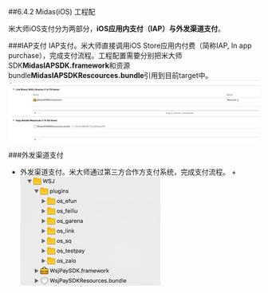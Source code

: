 ##6.4.2 Midas(iOS) 工程配

米大师iOS支付分为两部分，**iOS应用内支付（IAP）**与**外发渠道支付**。

###IAP支付
IAP支付。米大师直接调用iOS Store应用内付费（简称IAP, In app purchase），完成支付流程。工程配置需要分别把米大师SDK**MidasIAPSDK.framework**和资源bundle**MidasIAPSDKRescources.bundle**引用到目前target中。![IAP支付](../Images/Midas/iap.png)

###外发渠道支付
+ 外发渠道支付。米大师通过第三方合作方支付系统，完成支付流程。
+![外发渠道支付](../Images/Midas/pay_extend.png)